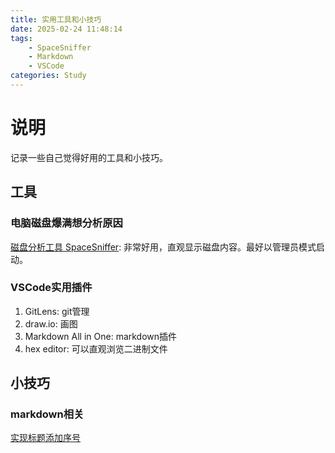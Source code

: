 ```yaml
---
title: 实用工具和小技巧
date: 2025-02-24 11:48:14
tags:
    - SpaceSniffer
    - Markdown
    - VSCode
categories: Study
---
```


# 说明

记录一些自己觉得好用的工具和小技巧。

## 工具

### 电脑磁盘爆满想分析原因

[磁盘分析工具 SpaceSniffer](https://sourceforge.net/projects/spacesniffer/): 非常好用，直观显示磁盘内容。最好以管理员模式启动。

### VSCode实用插件

1. GitLens: git管理
2. draw.io: 画图
3. Markdown All in One: markdown插件
4. hex editor: 可以直观浏览二进制文件

## 小技巧

### markdown相关

[实现标题添加序号](https://blog.csdn.net/quaer/article/details/140768850)

